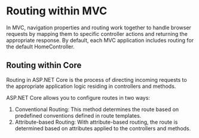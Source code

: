 # Routing within MVC
In MVC, navigation properties and routing work together to handle browser requests by mapping them to specific controller actions and returning the appropriate response. 
By default, each MVC application includes routing for the default HomeController.

## Routing within Core
Routing in ASP.NET Core is the process of directing incoming requests to the appropriate application logic residing in controllers and methods.

ASP.NET Core allows you to configure routes in two ways:
1. Conventional Routing: This method determines the route based on predefined conventions defined in route templates. 
2. Attribute-based Routing: With attribute-based routing, the route is determined based on attributes applied to the controllers and methods.
